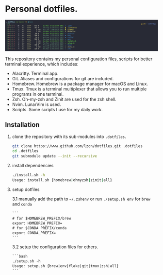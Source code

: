 # Personal dotfiles.

![](asserts/example.png)

This repository contains my personal configuration files, scripts for better terminal experience, which includes:

- Alacritty. Terminal app.
- Git. Aliases and configurations for git are included.
- Homebrew. Homebrew is a package manager for macOS and Linux.
- Tmux. Tmux is a terminal multiplexer that allows you to run multiple programs in one terminal.
- Zsh. Oh-my-zsh and Zinit are used for the zsh shell.
- Nvim. LunarVim is used.
- Scripts. Some scripts I use for my daily work.

## Installation

1.  clone the repository with its sub-modules into `.dotfiles`.

    ```bash
    git clone https://www.github.com/lzcn/dotfiles.git .dotfiles
    cd .dotfiles
    git submodule update --init --recursive
    ```

2.  install dependencies

    ```bash
    ./install.sh -h
    Usage: install.sh {homebrew|ohmyzsh|zinit|all}
    ```

3.  setup dotfiles

    3.1 manually add the path to `~/.zshenv` or run `./setup.sh env` for `brew` and `conda`

        ```
        # for $HOMEBREW_PREFIX/brew
        export HOMEBREW_PREFIX=
        # for $CONDA_PREFIX/conda
        export CONDA_PREFIX=
        ```

    3.2 setup the configuration files for others.

        ```bash
        ./setup.sh -h
        Usage: setup.sh {brew|env|flake|git|tmux|zsh|all}
        ```
